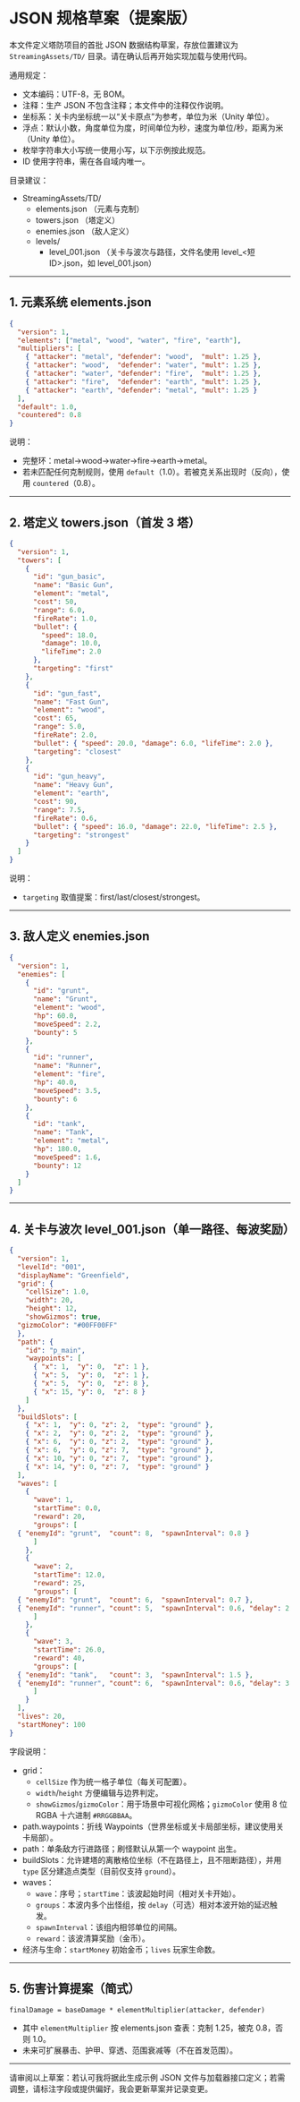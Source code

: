 # JSON 规格草案（提案版）

本文件定义塔防项目的首批 JSON 数据结构草案，存放位置建议为 `StreamingAssets/TD/` 目录。请在确认后再开始实现加载与使用代码。

通用规定：
- 文本编码：UTF-8，无 BOM。
- 注释：生产 JSON 不包含注释；本文件中的注释仅作说明。
- 坐标系：关卡内坐标统一以“关卡原点”为参考，单位为米（Unity 单位）。
- 浮点：默认小数，角度单位为度，时间单位为秒，速度为单位/秒，距离为米（Unity 单位）。
- 枚举字符串大小写统一使用小写，以下示例按此规范。
- ID 使用字符串，需在各自域内唯一。

目录建议：
- StreamingAssets/TD/
  - elements.json （元素与克制）
  - towers.json （塔定义）
  - enemies.json （敌人定义）
  - levels/
    - level_001.json （关卡与波次与路径，文件名使用 level_<短ID>.json，如 level_001.json）

---

## 1. 元素系统 elements.json
```json
{
  "version": 1,
  "elements": ["metal", "wood", "water", "fire", "earth"],
  "multipliers": [
    { "attacker": "metal", "defender": "wood",  "mult": 1.25 },
    { "attacker": "wood",  "defender": "water", "mult": 1.25 },
    { "attacker": "water", "defender": "fire",  "mult": 1.25 },
    { "attacker": "fire",  "defender": "earth", "mult": 1.25 },
    { "attacker": "earth", "defender": "metal", "mult": 1.25 }
  ],
  "default": 1.0,
  "countered": 0.8
}
```
说明：
- 完整环：metal→wood→water→fire→earth→metal。
- 若未匹配任何克制规则，使用 `default`（1.0）。若被克关系出现时（反向），使用 `countered`（0.8）。

---

## 2. 塔定义 towers.json（首发 3 塔）
```json
{
  "version": 1,
  "towers": [
    {
      "id": "gun_basic",
      "name": "Basic Gun",
      "element": "metal",
      "cost": 50,
      "range": 6.0,
      "fireRate": 1.0,
      "bullet": {
        "speed": 18.0,
        "damage": 10.0,
        "lifeTime": 2.0
      },
      "targeting": "first"  
    },
    {
      "id": "gun_fast",
      "name": "Fast Gun",
      "element": "wood",
      "cost": 65,
      "range": 5.0,
      "fireRate": 2.0,
      "bullet": { "speed": 20.0, "damage": 6.0, "lifeTime": 2.0 },
      "targeting": "closest"
    },
    {
      "id": "gun_heavy",
      "name": "Heavy Gun",
      "element": "earth",
      "cost": 90,
      "range": 7.5,
      "fireRate": 0.6,
      "bullet": { "speed": 16.0, "damage": 22.0, "lifeTime": 2.5 },
      "targeting": "strongest"
    }
  ]
}
```
说明：
- `targeting` 取值提案：first/last/closest/strongest。

---

## 3. 敌人定义 enemies.json
```json
{
  "version": 1,
  "enemies": [
    {
      "id": "grunt",
      "name": "Grunt",
      "element": "wood",
      "hp": 60.0,
      "moveSpeed": 2.2,
      "bounty": 5
    },
    {
      "id": "runner",
      "name": "Runner",
      "element": "fire",
      "hp": 40.0,
      "moveSpeed": 3.5,
      "bounty": 6
    },
    {
      "id": "tank",
      "name": "Tank",
      "element": "metal",
      "hp": 180.0,
      "moveSpeed": 1.6,
      "bounty": 12
    }
  ]
}
```

---

## 4. 关卡与波次 level_001.json（单一路径、每波奖励）
```json
{
  "version": 1,
  "levelId": "001",
  "displayName": "Greenfield",
  "grid": {
    "cellSize": 1.0,
    "width": 20,
    "height": 12,
    "showGizmos": true,
  "gizmoColor": "#00FF00FF"
  },
  "path": {
    "id": "p_main",
    "waypoints": [
      { "x": 1,  "y": 0,  "z": 1 },
      { "x": 5,  "y": 0,  "z": 1 },
      { "x": 5,  "y": 0,  "z": 8 },
      { "x": 15, "y": 0,  "z": 8 }
    ]
  },
  "buildSlots": [
    { "x": 1,  "y": 0, "z": 2,  "type": "ground" },
    { "x": 2,  "y": 0, "z": 2,  "type": "ground" },
    { "x": 6,  "y": 0, "z": 2,  "type": "ground" },
    { "x": 6,  "y": 0, "z": 7,  "type": "ground" },
    { "x": 10, "y": 0, "z": 7,  "type": "ground" },
    { "x": 14, "y": 0, "z": 7,  "type": "ground" }
  ],
  "waves": [
    {
      "wave": 1,
      "startTime": 0.0,
      "reward": 20,
      "groups": [
  { "enemyId": "grunt",  "count": 8,  "spawnInterval": 0.8 }
      ]
    },
    {
      "wave": 2,
      "startTime": 12.0,
      "reward": 25,
      "groups": [
  { "enemyId": "grunt",  "count": 6,  "spawnInterval": 0.7 },
  { "enemyId": "runner", "count": 5,  "spawnInterval": 0.6, "delay": 2.0 }
      ]
    },
    {
      "wave": 3,
      "startTime": 26.0,
      "reward": 40,
      "groups": [
  { "enemyId": "tank",   "count": 3,  "spawnInterval": 1.5 },
  { "enemyId": "runner", "count": 6,  "spawnInterval": 0.6, "delay": 3.0 }
      ]
    }
  ],
  "lives": 20,
  "startMoney": 100
}
```
字段说明：
- grid：
  - `cellSize` 作为统一格子单位（每关可配置）。
  - `width`/`height` 方便编辑与边界判定。
  - `showGizmos`/`gizmoColor`：用于场景中可视化网格；`gizmoColor` 使用 8 位 RGBA 十六进制 `#RRGGBBAA`。
- path.waypoints：折线 Waypoints（世界坐标或关卡局部坐标，建议使用关卡局部）。
- path：单条敌方行进路径；刷怪默认从第一个 waypoint 出生。
- buildSlots：允许建塔的离散格位坐标（不在路径上，且不阻断路径），并用 `type` 区分建造点类型（目前仅支持 `ground`）。
- waves：
  - `wave`：序号；`startTime`：该波起始时间（相对关卡开始）。
  - `groups`：本波内多个出怪组，按 `delay`（可选）相对本波开始的延迟触发。
  - `spawnInterval`：该组内相邻单位的间隔。
  - `reward`：该波清算奖励（金币）。
- 经济与生命：`startMoney` 初始金币；`lives` 玩家生命数。

---

## 5. 伤害计算提案（简式）
```
finalDamage = baseDamage * elementMultiplier(attacker, defender)
```
- 其中 `elementMultiplier` 按 elements.json 查表：克制 1.25，被克 0.8，否则 1.0。
- 未来可扩展暴击、护甲、穿透、范围衰减等（不在首发范围）。

---

请审阅以上草案：若认可我将据此生成示例 JSON 文件与加载器接口定义；若需调整，请标注字段或提供偏好，我会更新草案并记录变更。
